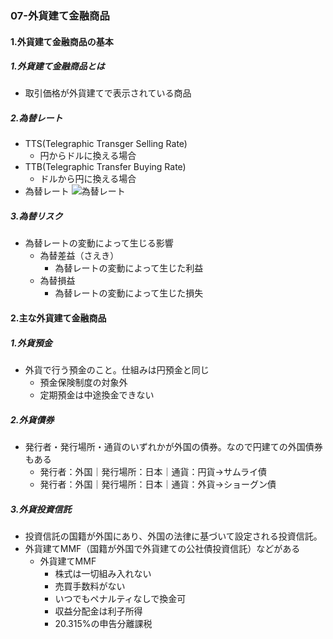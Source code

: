 ### 07-外貨建て金融商品
#### 1.外貨建て金融商品の基本
##### 1.外貨建て金融商品とは
  - 取引価格が外貨建てで表示されている商品
##### 2.為替レート
  - TTS(Telegraphic Transger Selling Rate)
    - 円からドルに換える場合
  - TTB(Telegraphic Transfer Buying Rate)
    - ドルから円に換える場合
  - 為替レート
  ![為替レート](https://www.chibakogyo-bank.co.jp/kojin/gaika/img/kiso_im02.png)
##### 3.為替リスク
  - 為替レートの変動によって生じる影響
    - 為替差益（さえき）
      - 為替レートの変動によって生じた利益
    - 為替損益
      - 為替レートの変動によって生じた損失
#### 2.主な外貨建て金融商品
##### 1.外貨預金
  - 外貨で行う預金のこと。仕組みは円預金と同じ
    - 預金保険制度の対象外
    - 定期預金は中途換金できない
##### 2.外貨債券
  - 発行者・発行場所・通貨のいずれかが外国の債券。なので円建ての外国債券もある
    - 発行者：外国｜発行場所：日本｜通貨：円貨→サムライ債
    - 発行者：外国｜発行場所：日本｜通貨：外貨→ショーグン債
##### 3.外貨投資信託
  - 投資信託の国籍が外国にあり、外国の法律に基づいて設定される投資信託。
  - 外貨建てMMF（国籍が外国で外貨建ての公社債投資信託）などがある
    - 外貨建てMMF
      - 株式は一切組み入れない
      - 売買手数料がない
      - いつでもペナルティなしで換金可
      - 収益分配金は利子所得
      - 20.315%の申告分離課税
